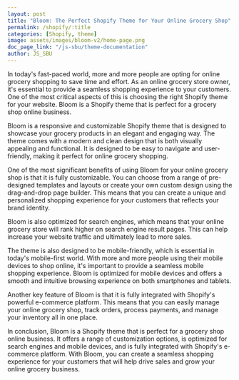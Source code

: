 ```yaml
---
layout: post
title: "Bloom: The Perfect Shopify Theme for Your Online Grocery Shop"
permalink: /shopify/:title
categories: [Shopify, theme]
image: assets/images/bloom-v2/home-page.png
doc_page_link: "/js-sbu/theme-documentation"
author: JS_SBU
---
```


In today's fast-paced world, more and more people are opting for online grocery shopping to save time and effort. As an online grocery store owner, it's essential to provide a seamless shopping experience to your customers. One of the most critical aspects of this is choosing the right Shopify theme for your website. Bloom is a Shopify theme that is perfect for a grocery shop online business.

Bloom is a responsive and customizable Shopify theme that is designed to showcase your grocery products in an elegant and engaging way. The theme comes with a modern and clean design that is both visually appealing and functional. It is designed to be easy to navigate and user-friendly, making it perfect for online grocery shopping.

One of the most significant benefits of using Bloom for your online grocery shop is that it is fully customizable. You can choose from a range of pre-designed templates and layouts or create your own custom design using the drag-and-drop page builder. This means that you can create a unique and personalized shopping experience for your customers that reflects your brand identity.

Bloom is also optimized for search engines, which means that your online grocery store will rank higher on search engine result pages. This can help increase your website traffic and ultimately lead to more sales.

The theme is also designed to be mobile-friendly, which is essential in today's mobile-first world. With more and more people using their mobile devices to shop online, it's important to provide a seamless mobile shopping experience. Bloom is optimized for mobile devices and offers a smooth and intuitive browsing experience on both smartphones and tablets.

Another key feature of Bloom is that it is fully integrated with Shopify's powerful e-commerce platform. This means that you can easily manage your online grocery shop, track orders, process payments, and manage your inventory all in one place.

In conclusion, Bloom is a Shopify theme that is perfect for a grocery shop online business. It offers a range of customization options, is optimized for search engines and mobile devices, and is fully integrated with Shopify's e-commerce platform. With Bloom, you can create a seamless shopping experience for your customers that will help drive sales and grow your online grocery business.

